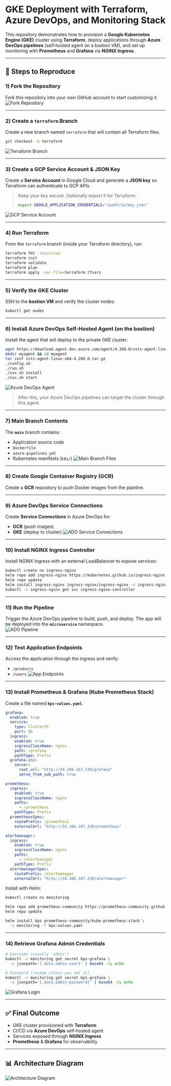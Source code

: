 # GKE Deployment with Terraform, Azure DevOps, and Monitoring Stack

This repository demonstrates how to provision a **Google Kubernetes Engine (GKE)** cluster using **Terraform**, deploy applications through **Azure DevOps pipelines** (self‑hosted agent on a bastion VM), and set up monitoring with **Prometheus** and **Grafana** via **NGINX Ingress**.

---

## 🚀 Steps to Reproduce

### 1) Fork the Repository
Fork this repository into your own GitHub account to start customizing it.  
![Fork Repository](images/fork.PNG)

---

### 2) Create a `terraform` Branch
Create a new branch named `terraform` that will contain all Terraform files.

```bash
git checkout -b terraform
```
![Terraform Branch](images/terraform-branch.PNG)

---

### 3) Create a GCP Service Account & JSON Key
Create a **Service Account** in Google Cloud and generate a **JSON key** so Terraform can authenticate to GCP APIs.  
> Keep your key secure. Optionally export it for Terraform:
> ```bash
> export GOOGLE_APPLICATION_CREDENTIALS="/path/to/key.json"
> ```
![GCP Service Account](images/gcp-service-account.PNG)

---

### 4) Run Terraform
From the `terraform` branch (inside your Terraform directory), run:

```bash
terraform fmt -recursive
terraform init
terraform validate
terraform plan
terraform apply -var-file=terraform.tfvars
```

---

### 5) Verify the GKE Cluster
SSH to the **bastion VM** and verify the cluster nodes:

```bash
kubectl get nodes
```
---

### 6) Install Azure DevOps Self‑Hosted Agent (on the bastion)
Install the agent that will deploy to the private GKE cluster:

```bash
wget https://download.agent.dev.azure.com/agent/4.260.0/vsts-agent-linux-x64-4.260.0.tar.gz
mkdir myagent && cd myagent
tar zxvf vsts-agent-linux-x64-4.260.0.tar.gz
./config.sh
./run.sh
./svc.sh install
./svc.sh start
```
![Azure DevOps Agent](images/ado-agent.PNG)

> After this, your Azure DevOps pipelines can target the cluster through this agent.

---

### 7) Main Branch Contents
The **`main`** branch contains:
- Application source code
- `Dockerfile`
- `azure-pipelines.yml`
- Kubernetes manifests (`k8s/`)
![Main Branch Files](images/main-branch.PNG)

---

### 8) Create Google Container Registry (GCR)
Create a **GCR** repository to push Docker images from the pipeline.  

---

### 9) Azure DevOps Service Connections
Create **Service Connections** in Azure DevOps for:
- **GCR** (push images)
- **GKE** (deploy to cluster)
![ADO Service Connections](images/ado-service-connections.PNG)

---

### 10) Install NGINX Ingress Controller
Install NGINX Ingress with an external LoadBalancer to expose services:

```bash
kubectl create ns ingress-nginx
helm repo add ingress-nginx https://kubernetes.github.io/ingress-nginx
helm repo update
helm install ingress-nginx ingress-nginx/ingress-nginx -n ingress-nginx
kubectl -n ingress-nginx get svc ingress-nginx-controller
```

---

### 11) Run the Pipeline
Trigger the Azure DevOps pipeline to build, push, and deploy. The app will be deployed into the **`microservice`** namespace.  
![ADO Pipeline](images/ado-pipeline.PNG)

---

### 12) Test Application Endpoints
Access the application through the ingress and verify:
- `/products`
- `/users`
![App Endpoints](images/app-endpoints.PNG)

---

### 13) Install Prometheus & Grafana (Kube Prometheus Stack)

Create a file named **`kps-values.yaml`**:

```yaml
grafana:
  enabled: true
  service:
    type: ClusterIP
    port: 80
  ingress:
    enabled: true
    ingressClassName: nginx
    path: /grafana
    pathType: Prefix
  grafana.ini:
    server:
      root_url: "http://34.166.167.239/grafana"
      serve_from_sub_path: true

prometheus:
  ingress:
    enabled: true
    ingressClassName: nginx
    paths:
      - /prometheus
    pathType: Prefix
  prometheusSpec:
    routePrefix: /prometheus
    externalUrl: "http://34.166.167.239/prometheus"

alertmanager:
  ingress:
    enabled: true
    ingressClassName: nginx
    paths:
      - /alertmanager
    pathType: Prefix
  alertmanagerSpec:
    routePrefix: /alertmanager
    externalUrl: "http://34.166.167.239/alertmanager"
```

Install with Helm:

```bash
kubectl create ns monitoring

helm repo add prometheus-community https://prometheus-community.github.io/helm-charts
helm repo update

helm install kps prometheus-community/kube-prometheus-stack \
  -n monitoring -f kps-values.yaml
```

---

### 14) Retrieve Grafana Admin Credentials

```bash
# Username (usually 'admin')
kubectl -n monitoring get secret kps-grafana \
  -o jsonpath='{.data.admin-user}' | base64 -d; echo

# Password (random unless you set it)
kubectl -n monitoring get secret kps-grafana \
  -o jsonpath='{.data.admin-password}' | base64 -d; echo
```
![Grafana Login](images/grafana-login.PNG)

---

## ✅ Final Outcome
- GKE cluster provisioned with **Terraform**
- CI/CD via **Azure DevOps** self‑hosted agent
- Services exposed through **NGINX Ingress**
- **Prometheus** & **Grafana** for observability

---

## 📊 Architecture Diagram


![Architecture Diagram](./images/architecture.PNG)


